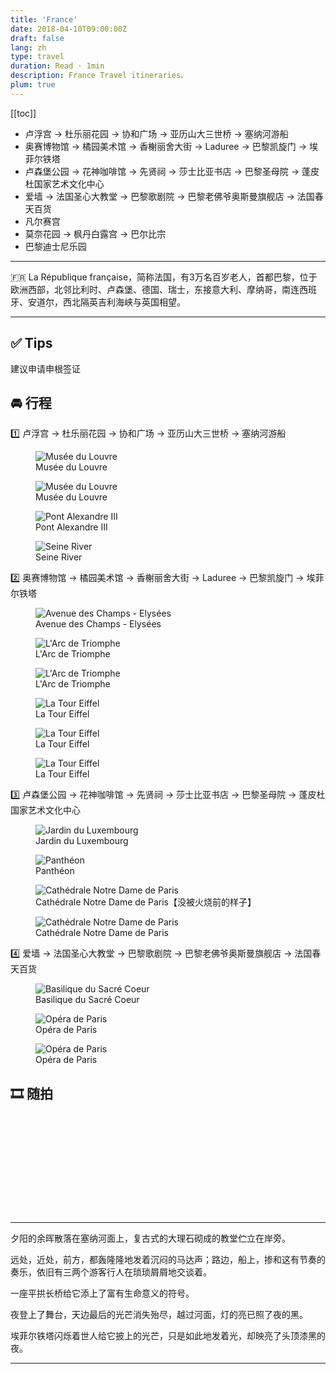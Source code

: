 ```yaml
---
title: 'France'
date: 2018-04-10T09:00:00Z
draft: false
lang: zh
type: travel
duration: Read · 1min
description: France Travel itineraries。
plum: true
---
```


[[toc]]

- 卢浮宫 → 杜乐丽花园 → 协和广场 → 亚历山大三世桥 → 塞纳河游船
- 奥赛博物馆 → 橘园美术馆 → 香榭丽舍大街 → Laduree → 巴黎凯旋门 → 埃菲尔铁塔
- 卢森堡公园 → 花神咖啡馆 → 先贤祠 → 莎士比亚书店 → 巴黎圣母院 → 蓬皮杜国家艺术文化中心
- 爱墙 → 法国圣心大教堂 → 巴黎歌剧院 → 巴黎老佛爷奥斯曼旗舰店 → 法国春天百货
- 凡尔赛宫
- 莫奈花园 → 枫丹白露宫 → 巴尔比宗
- 巴黎迪士尼乐园

***

🇫🇷 La République française，简称法国，有3万名百岁老人，首都巴黎，位于欧洲西部，北邻比利时、卢森堡、德国、瑞士，东接意大利、摩纳哥，南连西班牙、安道尔，西北隔英吉利海峡与英国相望。

***

## **✅ Tips**

建议申请申根签证

## **🚘 行程**

1️⃣ 卢浮宫 → 杜乐丽花园 → 协和广场 → 亚历山大三世桥 → 塞纳河游船

<figure>
  <img src="https://cdn.3333120.com/article/France/Louvre-1.PNG" alt="Musée du Louvre" />
  <figcaption>Musée du Louvre</figcaption>
</figure>

<figure>
  <img src="https://cdn.3333120.com/article/France/Louvre.png" alt="Musée du Louvre" />
  <figcaption>Musée du Louvre</figcaption>
</figure>

<figure>
  <img src="https://cdn.3333120.com/article/France/Pont-Alexandre-III.png" alt="Pont Alexandre III" />
  <figcaption>Pont Alexandre III</figcaption>
</figure>

<figure>
  <img src="https://cdn.3333120.com/article/France/Seine-River.png" alt="Seine River" />
  <figcaption>Seine River</figcaption>
</figure>

2️⃣ 奥赛博物馆 → 橘园美术馆 → 香榭丽舍大街 → Laduree → 巴黎凯旋门 → 埃菲尔铁塔

<figure>
  <img src="https://cdn.3333120.com/article/France/Avenue-des-Champs.png" alt="Avenue des Champs - Elysées" />
  <figcaption>Avenue des Champs - Elysées</figcaption>
</figure>

<figure>
  <img src="https://cdn.3333120.com/article/France/Arc-de-Triomphe-1.png" alt="L'Arc de Triomphe" />
  <figcaption>L'Arc de Triomphe</figcaption>
</figure>

<figure>
  <img src="https://cdn.3333120.com/article/France/Arc-de-Triomphe-2.png" alt="L'Arc de Triomphe" />
  <figcaption>L'Arc de Triomphe</figcaption>
</figure>

<figure>
  <img src="https://cdn.3333120.com/article/France/Eiffel-Tower-1.PNG" alt="La Tour Eiffel" />
  <figcaption>La Tour Eiffel</figcaption>
</figure>

<figure>
  <img src="https://cdn.3333120.com/article/France/Eiffel-Tower-2.PNG" alt="La Tour Eiffel" />
  <figcaption>La Tour Eiffel</figcaption>
</figure>

<figure>
  <img src="https://cdn.3333120.com/article/France/Eiffel-Tower-3.PNG" alt="La Tour Eiffel" />
  <figcaption>La Tour Eiffel</figcaption>
</figure>

3️⃣ 卢森堡公园 → 花神咖啡馆 → 先贤祠 → 莎士比亚书店 → 巴黎圣母院 → 蓬皮杜国家艺术文化中心

<figure>
  <img src="https://cdn.3333120.com/article/France/Jardin-du-Luxembourg.png" alt="Jardin du Luxembourg" />
  <figcaption>Jardin du Luxembourg</figcaption>
</figure>

<figure>
  <img src="https://cdn.3333120.com/article/France/Pantheon.png" alt="Panthéon" />
  <figcaption>Panthéon</figcaption>
</figure>

<figure>
  <img src="https://cdn.3333120.com/article/France/Notre-Dame.png" alt="Cathédrale Notre Dame de Paris" />
  <figcaption>Cathédrale Notre Dame de Paris【没被火烧前的样子】</figcaption>
</figure>

<figure>
  <img src="https://cdn.3333120.com/article/France/Notre-Dame-2.PNG" alt="Cathédrale Notre Dame de Paris" />
  <figcaption>Cathédrale Notre Dame de Paris</figcaption>
</figure>

4️⃣ 爱墙 → 法国圣心大教堂 → 巴黎歌剧院 → 巴黎老佛爷奥斯曼旗舰店 → 法国春天百货

<figure>
  <img src="https://cdn.3333120.com/article/France/Basilique.png" alt="Basilique du Sacré Coeur" />
  <figcaption>Basilique du Sacré Coeur</figcaption>
</figure>

<figure>
  <img src="https://cdn.3333120.com/article/France/The-Paris-Opera-1.PNG" alt="Opéra de Paris" />
  <figcaption>Opéra de Paris</figcaption>
</figure>

<figure>
  <img src="https://cdn.3333120.com/article/France/The-Paris-Opera-2.PNG" alt="Opéra de Paris" />
  <figcaption>Opéra de Paris</figcaption>
</figure>

## 🎞 随拍
<figure>
  <img src="https://cdn.3333120.com/article/France/France-1.PNG" alt="" />
  <figcaption></figcaption>
</figure>
<figure>
  <img src="https://cdn.3333120.com/article/France/France-2.PNG" alt="" />
  <figcaption></figcaption>
</figure>
<figure>
  <img src="https://cdn.3333120.com/article/France/France-3.PNG" alt="" />
  <figcaption></figcaption>
</figure>
<figure>
  <img src="https://cdn.3333120.com/article/France/France-4.PNG" alt="" />
  <figcaption></figcaption>
</figure>
<figure>
  <img src="https://cdn.3333120.com/article/France/France-5.PNG" alt="" />
  <figcaption></figcaption>
</figure>
<figure>
  <img src="https://cdn.3333120.com/article/France/France-6.PNG" alt="" />
  <figcaption></figcaption>
</figure>
<figure>
  <img src="https://cdn.3333120.com/article/France/France-7.PNG" alt="" />
  <figcaption></figcaption>
</figure>
<figure>
  <img src="https://cdn.3333120.com/article/France/France-8.PNG" alt="" />
  <figcaption></figcaption>
</figure>
<figure>
  <img src="https://cdn.3333120.com/article/France/France-9.PNG" alt="" />
  <figcaption></figcaption>
</figure>
<figure>
  <img src="https://cdn.3333120.com/article/France/France-10.png" alt="" />
  <figcaption></figcaption>
</figure>
<figure>
  <img src="https://cdn.3333120.com/article/France/France-11.png" alt="" />
  <figcaption></figcaption>
</figure>
<figure>
  <img src="https://cdn.3333120.com/article/France/France-12.png" alt="" />
  <figcaption></figcaption>
</figure>


***
夕阳的余晖散落在塞纳河面上，复古式的大理石砌成的教堂伫立在岸旁。

远处，近处，前方，都轰隆隆地发着沉闷的马达声；路边，船上，掺和这有节奏的奏乐，依旧有三两个游客行人在琐琐屑屑地交谈着。

一座平拱长桥给它添上了富有生命意义的符号。

夜登上了舞台，天边最后的光芒消失殆尽，越过河面，灯的亮已照了夜的黑。

埃菲尔铁塔闪烁着世人给它披上的光芒，只是如此地发着光，却映亮了头顶漆黑的夜。
***
